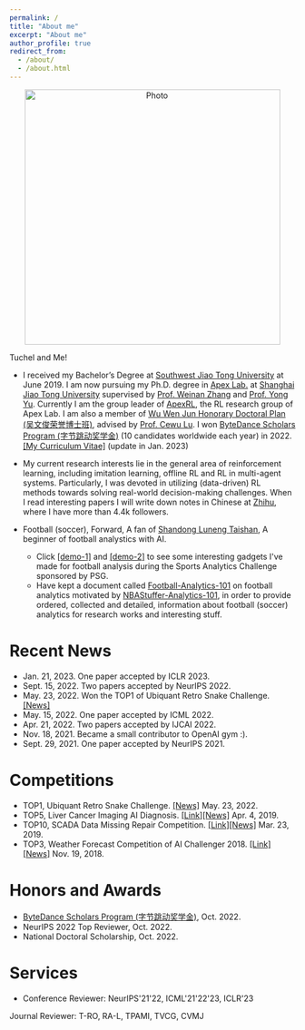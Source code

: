 ```yaml
---
permalink: /
title: "About me"
excerpt: "About me"
author_profile: true
redirect_from: 
  - /about/
  - /about.html
---
```


<p align="center">
  <img src="https://ericonaldo.github.io/files/mhliu.jpg?raw=true" alt="Photo" style="width: 450px;"
  alt="Tuchel and Me!"/> 
</p>


<!--* I am an undergraduate student in the Computer Science Department at [Southwest Jiao Tong University](http://www.swjtu.edu.cn/) and I am an admitted Ph.D student of [Apex Lab.](http://apex.sjtu.edu.cn) at [Shanghai Jiao Tong University](http://en.sjtu.edu.cn/). [[Curriculum Vitae]](/files/minghuanliu_cv.pdf)(update in Sept. 2019)
    * I will receive my Bachelor’s Degree at June 2019. My undergraduate research advisors are [Prof. Tianrui Li](http://userweb.swjtu.edu.cn/Userweb/trli30/index.htm) and my Ph.D research advisors will be [Prof. Weinan Zhang](http://wnzhang.net/) and [Prof. Yong Yu](http://apex.sjtu.edu.cn/members/yyu).
-->

[//]: #
    Tuchel and Me!

* I received my Bachelor’s Degree at [Southwest Jiao Tong University](http://www.swjtu.edu.cn/) at June 2019. I am now pursuing my Ph.D. degree in [Apex Lab.](http://apex.sjtu.edu.cn) at [Shanghai Jiao Tong University](http://en.sjtu.edu.cn/) supervised by [Prof. Weinan Zhang](http://wnzhang.net/) and [Prof. Yong Yu](http://apex.sjtu.edu.cn/members/yyu). Currently I am the group leader of [ApexRL](https://github.com/apexrl), the RL research group of Apex Lab. I am also a member of [Wu Wen Jun Honorary Doctoral Plan (吴文俊荣誉博士班)](https://xsb.seiee.sjtu.edu.cn/xsb/info/33498.htm), advised by [Prof. Cewu Lu](https://www.mvig.org/). I won [ByteDance Scholars Program (字节跳动奖学金)](https://ur.bytedance.com/scholarship) (10 candidates worldwide each year) in 2022. [[My Curriculum Vitae]](/files/minghuanliu_cv.pdf) (update in Jan. 2023)

* My current research interests lie in the general area of reinforcement learning, including imitation learning, offline RL and RL in multi-agent systems. Particularly, I was devoted in utilizing (data-driven) RL methods towards solving real-world decision-making challenges. When I read interesting papers I will write down notes in Chinese at [Zhihu](https://www.zhihu.com/people/eric-liu-57-75/posts), where I have more than 4.4k followers.

* Football (soccer), Forward, A fan of [Shandong Luneng Taishan](http://www.lnts.com.cn/), A beginner of football analystics with AI. 
    * Click [[demo-1]](/files/sac-demo1.mp4) and [[demo-2]](/files/sac-demo2.mp4) to see some interesting gadgets I've made for football analysis during the Sports Analytics Challenge sponsored by PSG. 
    <!-- * Click [[doc-1]](/files/mot_project.pdf) to see a small project that I've made with my classmates about Multi-Object Tracking for basketball players on NCAA video dataset. -->
    * Have kept a document called [Football-Analytics-101](https://football-analytics-101.readthedocs.io) on football analytics motivated by [NBAStuffer-Analytics-101](https://www.nbastuffer.com/analytics-101/), in order to provide ordered, collected and detailed, information about football (soccer) analytics for research works and interesting stuff. <!-- I will be geard towards collecting such information and try to find interesting topics to do as a research hobby.-->



# Recent News
* Jan. 21, 2023. One paper accepted by ICLR 2023.
* Sept. 15, 2022. Two papers accepted by NeurIPS 2022.
* May. 23, 2022. Won the TOP1 of Ubiquant Retro Snake Challenge. [[News]](https://mp.weixin.qq.com/s/PbdfoV7eKC02-rp0a9UrLw)
* May. 15, 2022. One paper accepted by ICML 2022.
* Apr. 21, 2022. Two papers accepted by IJCAI 2022.
* Nov. 18, 2021. Became a small contributor to OpenAI gym :).
* Sept. 29, 2021. One paper accepted by NeurIPS 2021.
<!--* * June. 19, 2021. One paper accepted by ECML-PKDD 2021.-->
<!--* * Apr. 29, 2021. One paper accepted by IJCAI 2021.-->
<!--* * Dec. 18, 2020. One paper accepted by AAMAS 2021.-->
<!--* * Dec. 20, 2019. One paper accepted by ICLR 2020.-->
<!--* Oct. 6, 2019. Started to keep a document called [Football-Analytics-101](https://football-analytics-101.readthedocs.io) on football analytics.-->
<!--* Sept. 25, 2019. A paper was submitted to ICLR 2020.-->
<!--* July 30, our paper "Automatic Proofreading in Chinese: Detect and Correct Spelling Errors in Character-level with Deep Neural" was accepted by NLPCC2020 (CCF-C), work was done when I was undergraduate.-->
<!--* July 30, our paper "Generative Adversarial Exploration for Reinforcement Learning" was accepted by DAI2019, work was done when I was undergraduate.-->
<!-- * July 30, one paper was accepted by DAI2019.-->
<!-- * July 30, one paper was accepted by NLPCC2020 (CCF-C).-->
<!-- * * May. 26, 2019. Became a finalist and win the TOP6 of Sports Analytics Challenge sponsored by PSG. [[Link]](https://www.agorize.com/en/challenges/xpsg/pages/brief)[[News]](https://www.agorize.com/en/challenges/xpsg/pages/finale?lang=en)-->
<!-- * * Apr. 4, 2019. Won the TOP5 of the Liver Cancer Imaging AI Diagnosis. [[Link]](https://www.datafountain.cn/competitions/335)[[News]](https://mp.weixin.qq.com/s/yA_M4u71RLKoFKuKd9Jqiw)-->
<!-- * * Mar. 23, 2019. Won the TOP10 of the SCADA Data Missing Repair Competition. [[Link]](https://www.datafountain.cn/competitions/333)[[News]](https://mp.weixin.qq.com/s/FKtJ-W3h8u5Rwikpym1Ibw)-->
<!-- * * Nov. 19, 2018. Won the TOP3 of the Weather Forecast Competition of AI Challenger 2018. [[Link]](https://challenger.ai)[[News]](https://challenger.ai//ai_challenger_2018_winners)-->

# Competitions
* TOP1, Ubiquant Retro Snake Challenge. [[News]](https://mp.weixin.qq.com/s/PbdfoV7eKC02-rp0a9UrLw) May. 23, 2022.
* TOP5, Liver Cancer Imaging AI Diagnosis. [[Link]](https://www.datafountain.cn/competitions/335)[[News]](https://mp.weixin.qq.com/s/yA_M4u71RLKoFKuKd9Jqiw) Apr. 4, 2019.
* TOP10, SCADA Data Missing Repair Competition. [[Link]](https://www.datafountain.cn/competitions/333)[[News]](https://mp.weixin.qq.com/s/FKtJ-W3h8u5Rwikpym1Ibw)  Mar. 23, 2019.
* TOP3, Weather Forecast Competition of AI Challenger 2018. [[Link]](https://challenger.ai)[[News]](https://challenger.ai//ai_challenger_2018_winners) Nov. 19, 2018. 

# Honors and Awards
* [ByteDance Scholars Program (字节跳动奖学金)](https://ur.bytedance.com/scholarship), Oct. 2022.
* NeurIPS 2022 Top Reviewer, Oct. 2022.
* National Doctoral Scholarship, Oct. 2022.

# Services
* Conference Reviewer: NeurIPS'21'22, ICML'21'22'23, ICLR'23

Journal Reviewer: T-RO, RA-L, TPAMI, TVCG, CVMJ

<script type="text/javascript" id="clustrmaps" src="//cdn.clustrmaps.com/map_v2.js?cl=ffffff&w=300&t=tt&d=rDlsdB4pV8wqXioR_ge-XrLwUTX3P199VHcYBtdl-wU"></script>

<!-- Default Statcounter code for My personal site  
<script type="text/javascript">
var sc_project=12037091; 
var sc_invisible=0; 
var sc_security="f3e3a82d"; 
var sc_https=1; 
var scJsHost = "https://";
document.write("<sc"+"ript type='text/javascript' src='" + scJsHost+
"statcounter.com/counter/counter.js'></"+"script>");
</script>
<noscript><div class="statcounter"><a title="Web Analytics Made Easy -
StatCounter" href="https://statcounter.com/" target="_blank"><img
class="statcounter" src="https://c.statcounter.com/12037091/0/f3e3a82d/0/"
alt="Web Analytics Made Easy - StatCounter"></a></div></noscript>
 End of Statcounter Code -->

